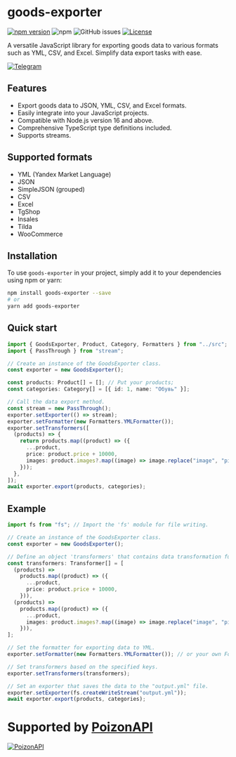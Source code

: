 # goods-exporter

[![npm version](https://img.shields.io/npm/v/goods-exporter)](https://www.npmjs.com/package/goods-exporter)
![npm](https://img.shields.io/npm/dm/goods-exporter)
![GitHub issues](https://img.shields.io/github/issues/Bagi4-source/goods-converter)
[![License](https://img.shields.io/badge/license-MIT-green)](https://github.com/Bagi4-source/goods-converter/blob/main/LICENSE)

A versatile JavaScript library for exporting goods data to various formats such as YML, CSV, and Excel. Simplify data
export tasks with ease.

[![Telegram](https://img.shields.io/badge/Telegram-%40goods_exporter-blue?logo=telegram)](https://t.me/+gGHmBC8VZ4BjYjZi)

## Features

- Export goods data to JSON, YML, CSV, and Excel formats.
- Easily integrate into your JavaScript projects.
- Compatible with Node.js version 16 and above.
- Comprehensive TypeScript type definitions included.
- Supports streams.

## Supported formats

- YML (Yandex Market Language)
- JSON
- SimpleJSON (grouped)
- CSV
- Excel
- TgShop
- Insales
- Tilda
- WooCommerce

## Installation

To use `goods-exporter` in your project, simply add it to your dependencies using npm or yarn:

```bash
npm install goods-exporter --save
# or
yarn add goods-exporter
```

## Quick start

```typescript
import { GoodsExporter, Product, Category, Formatters } from "../src";
import { PassThrough } from "stream";

// Create an instance of the GoodsExporter class.
const exporter = new GoodsExporter();

const products: Product[] = []; // Put your products;
const categories: Category[] = [{ id: 1, name: "Обувь" }];

// Call the data export method.
const stream = new PassThrough();
exporter.setExporter(() => stream);
exporter.setFormatter(new Formatters.YMLFormatter());
exporter.setTransformers([
  (products) => {
    return products.map((product) => ({
      ...product,
      price: product.price + 10000,
      images: product.images?.map((image) => image.replace("image", "pic")),
    }));
  },
]);
await exporter.export(products, categories);
```

## Example

```typescript
import fs from "fs"; // Import the 'fs' module for file writing.

// Create an instance of the GoodsExporter class.
const exporter = new GoodsExporter();

// Define an object 'transformers' that contains data transformation functions.
const transformers: Transformer[] = [
  (products) =>
    products.map((product) => ({
      ...product,
      price: product.price + 10000,
    })),
  (products) =>
    products.map((product) => ({
      ...product,
      images: product.images?.map((image) => image.replace("image", "pic")),
    })),
];

// Set the formatter for exporting data to YML.
exporter.setFormatter(new Formatters.YMLFormatter()); // or your own Formatter;

// Set transformers based on the specified keys.
exporter.setTransformers(transformers);

// Set an exporter that saves the data to the "output.yml" file.
exporter.setExporter(fs.createWriteStream("output.yml"));
await exporter.export(products, categories);
```

# Supported by [PoizonAPI](https://t.me/PoizonAPI)

[![PoizonAPI](https://i.ibb.co/HBbTpp0/Group-1.png)](https://t.me/PoizonAPI)
